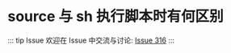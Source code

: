 # source 与 sh 执行脚本时有何区别



::: tip Issue 
 欢迎在 Issue 中交流与讨论: [Issue 316](https://github.com/shfshanyue/Daily-Question/issues/316) 
:::



